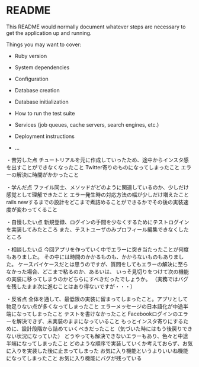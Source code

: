 # README

This README would normally document whatever steps are necessary to get the
application up and running.

Things you may want to cover:

* Ruby version

* System dependencies

* Configuration

* Database creation

* Database initialization

* How to run the test suite

* Services (job queues, cache servers, search engines, etc.)

* Deployment instructions

* ...

・苦労した点
チュートリアルを元に作成していったため、途中からインスタ感を出すことができなくなったこと
Twitter寄りのものになってしまったこと
エラーの解決に時間がかかったこと

・学んだ点
ファイル同士、メソッドがどのように関連しているのか、少しだけ感覚として理解できたこと
エラー発生時の対応方法の幅が少しだけ増えたこと
rails newするまでの設計をどこまで煮詰めることができるかでその後の実装速度が変わってくること

・自慢したい点
新規登録、ログインの手間を少なくするためにテストログインを実装してみたところ
また、テストユーザのみプロフィール編集できなくしたところ

・相談したい点
今回アプリを作っていく中でエラーに突き当たったことが何度もありました。
その中には時間のかかるものも、かからないものもありました。
ケースバイケースだとは思うのですが、質問をしてもエラーの解決に至らなかった場合、どこまで粘るのか、あるいは、
いっそ見切りをつけて次の機能の実装に移ってしまうのかどちらにすべきだったでしょうか。
（実務ではバグを残したまま次に進むことはあり得ないですが・・・）

・反省点
全体を通して、最低限の実装に留まってしまったこと。アプリとして物足りない点が多くなってしまったこと
エラーメッセージの日本語化が中途半端になってしまったこと
テストを書けなかったこと
Facebookログインのエラーを解決できず、未実装のままになっていること
もっとインスタ寄りにするために、設計段階から詰めていくべきだったこと（気づいた時にはもう後戻りできない状況になっていた）
どうやっても解決できないエラーもあり、色々と中途半端になってしまったこと
どのような順序で実装していくか考えておらず、お気に入りを実装した後に止まってしまった
お気に入り機能というよりいいね機能になってしまったこと
お気に入り機能にバグが残っている